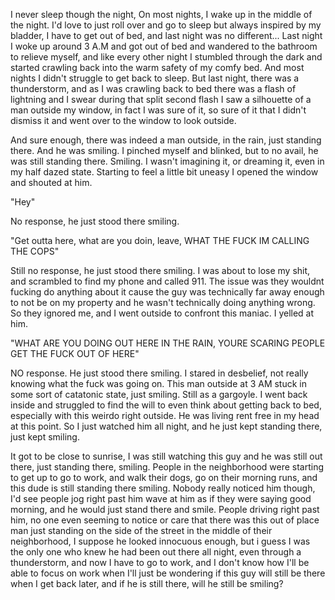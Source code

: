 I never sleep though the night, On most nights, I wake up in the middle of the night. I'd love to just roll over and go to sleep but always inspired by my bladder, I have to get out of bed, and last night was no different... Last night I woke up around 3 A.M and got out of bed and wandered to the bathroom to relieve myself, and like every other night I stumbled through the dark and started crawling back into the warm safety of my comfy bed. And most nights I didn't struggle to get back to sleep. But last night, there was a thunderstorm, and as I was crawling back to bed there was a flash of lightning and I swear during that split second flash I saw a silhouette of a man outside my window, in fact I was sure of it, so sure of it that I didn't dismiss it and went over to the window to look outside.

And sure enough, there was indeed a man outside, in the rain, just standing there. And he was smiling. I pinched myself and blinked, but to no avail, he was still standing there. Smiling. I wasn't imagining it, or dreaming it, even in my half dazed state. Starting to feel a little bit uneasy I opened the window and shouted at him.

"Hey"

No response, he just stood there smiling.

"Get outta here, what are you doin, leave, WHAT THE FUCK IM CALLING THE COPS"

Still no response, he just stood there smiling. I was about to lose my shit, and scrambled to find my phone and called 911. The issue was they wouldnt fucking do anything about it cause the guy was technically far away enough to not be on my property and he wasn't technically doing anything wrong. So they ignored me, and I went outside to confront this maniac. I yelled at him.

"WHAT ARE YOU DOING OUT HERE IN THE RAIN, YOURE SCARING PEOPLE GET THE FUCK OUT OF HERE"

NO response. He just stood there smiling. I stared in desbelief, not really knowing what the fuck was going on. This man outside at 3 AM stuck in some sort of catatonic state, just smiling. Still as a gargoyle. I went back inside and struggled to find the will to even think about getting back to bed, especially with this weirdo right outside. He was living rent free in my head at this point. So I just watched him all night, and he just kept standing there, just kept smiling. 

It got to be close to sunrise, I was still watching this guy and he was still out there, just standing there, smiling. People in the neighborhood were starting to get up to go to work, and walk their dogs, go on their morning runs, and this dude is still standing there smiling. Nobody really noticed him though, I'd see people jog right past him wave at him as if they were saying good morning, and he would just stand there and smile. People driving right past him, no one even seeming to notice or care that there was this out of place man just standing on the side of the street in the middle of their neighborhood, I suppose he looked innocuous enough, but i guess I  was the only one who knew he had been out there all night, even through a thunderstorm, and now I have to go to work, and I don't know how I'll be able to focus on work when I'll just be wondering if this guy will still be there when I get back later, and if he is still there, will he still be smiling?